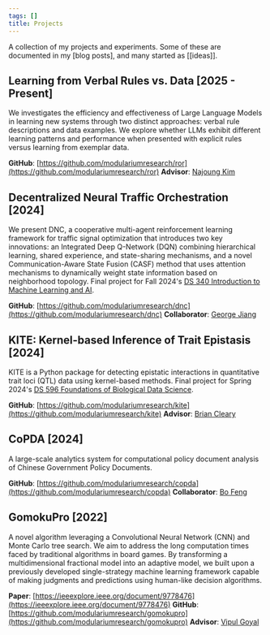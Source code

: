 ```yaml
---
tags: []
title: Projects
---
```


A collection of my projects and experiments. Some of these are documented in my [blog posts], and many started as [[ideas]].

## Learning from Verbal Rules vs. Data [2025 - Present]

We investigates the efficiency and effectiveness of Large Language Models in learning new systems through two distinct approaches: verbal rule descriptions and data examples. We explore whether LLMs exhibit different learning patterns and performance when presented with explicit rules versus learning from exemplar data.

**GitHub**: [https://github.com/modulariumresearch/ror](https://github.com/modulariumresearch/ror)
**Advisor**: [Najoung Kim](https://najoung.kim)

## Decentralized Neural Traffic Orchestration [2024]

We present DNC, a cooperative multi-agent reinforcement learning framework for traffic signal optimization that introduces two key innovations: an Integrated Deep Q-Network (DQN) combining hierarchical learning, shared experience, and state-sharing mechanisms, and a novel Communication-Aware State Fusion (CASF) method that uses attention mechanisms to dynamically weight state information based on neighborhood topology. Final project for Fall 2024's [DS 340 Introduction to Machine Learning and AI](https://www.bu.edu/academics/cds/courses/cds-ds-340/).

**GitHub**: [https://github.com/modulariumresearch/dnc](https://github.com/modulariumresearch/dnc)
**Collaborator**: [George Jiang](https://www.linkedin.com/in/george-jiang-b7922b153)

## KITE: Kernel-based Inference of Trait Epistasis [2024]

KITE is a Python package for detecting epistatic interactions in quantitative trait loci (QTL) data using kernel-based methods. Final project for Spring 2024's [DS 596 Foundations of Biological Data Science](https://www.bu.edu/academics/cds/courses/cds-ds-596/).

**GitHub**: [https://github.com/modulariumresearch/kite](https://github.com/modulariumresearch/kite)
**Advisor**: [Brian Cleary](https://www.bu.edu/cds-faculty/profile/bcleary/)

## CoPDA [2024]

A large-scale analytics system for computational policy document analysis of Chinese Government Policy Documents.

**GitHub**: [https://github.com/modulariumresearch/copda](https://github.com/modulariumresearch/copda)
**Collaborator**: [Bo Feng](https://sites.google.com/view/bfeng/homepage)

## GomokuPro [2022]

A novel algorithm leveraging a Convolutional Neural Network (CNN) and Monte Carlo tree search. We aim to address the long computation times faced by traditional algorithms in board games. By transforming a multidimensional fractional model into an adaptive model, we built upon a previously developed single-strategy machine learning framework capable of making judgments and predictions using human-like decision algorithms.

**Paper**: [https://ieeexplore.ieee.org/document/9778476](https://ieeexplore.ieee.org/document/9778476)
**GitHub**: [https://github.com/modulariumresearch/gomokupro](https://github.com/modulariumresearch/gomokupro)
**Advisor**: [Vipul Goyal](https://vipulgoyal.org)
